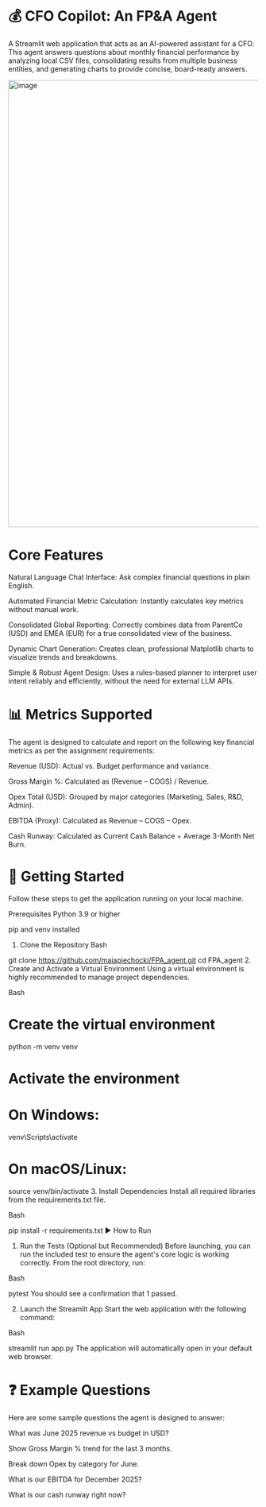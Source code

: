 # 💰 CFO Copilot: An FP&A Agent
A Streamlit web application that acts as an AI-powered assistant for a CFO. This agent answers questions about monthly financial performance by analyzing local CSV files, consolidating results from multiple business entities, and generating charts to provide concise, board-ready answers.

<img width="908" height="900" alt="image" src="https://github.com/user-attachments/assets/2d1c0037-053e-44ec-9127-2717d5a33b92" />

# Core Features
Natural Language Chat Interface: Ask complex financial questions in plain English.

Automated Financial Metric Calculation: Instantly calculates key metrics without manual work.

Consolidated Global Reporting: Correctly combines data from ParentCo (USD) and EMEA (EUR) for a true consolidated view of the business.

Dynamic Chart Generation: Creates clean, professional Matplotlib charts to visualize trends and breakdowns.

Simple & Robust Agent Design: Uses a rules-based planner to interpret user intent reliably and efficiently, without the need for external LLM APIs.

# 📊 Metrics Supported
The agent is designed to calculate and report on the following key financial metrics as per the assignment requirements:

Revenue (USD): Actual vs. Budget performance and variance.

Gross Margin %: Calculated as (Revenue – COGS) / Revenue.

Opex Total (USD): Grouped by major categories (Marketing, Sales, R&D, Admin).

EBITDA (Proxy): Calculated as Revenue – COGS – Opex.

Cash Runway: Calculated as Current Cash Balance ÷ Average 3-Month Net Burn.


# 🚀 Getting Started
Follow these steps to get the application running on your local machine.

Prerequisites
Python 3.9 or higher

pip and venv installed

1. Clone the Repository
Bash

git clone https://github.com/maiapiechocki/FPA_agent.git
cd FPA_agent
2. Create and Activate a Virtual Environment
Using a virtual environment is highly recommended to manage project dependencies.

Bash

# Create the virtual environment
python -m venv venv

# Activate the environment
# On Windows:
venv\Scripts\activate
# On macOS/Linux:
source venv/bin/activate
3. Install Dependencies
Install all required libraries from the requirements.txt file.

Bash

pip install -r requirements.txt
▶️ How to Run
1. Run the Tests (Optional but Recommended)
Before launching, you can run the included test to ensure the agent's core logic is working correctly. From the root directory, run:

Bash

pytest
You should see a confirmation that 1 passed.

2. Launch the Streamlit App
Start the web application with the following command:

Bash

streamlit run app.py
The application will automatically open in your default web browser.

# ❓ Example Questions
Here are some sample questions the agent is designed to answer:

What was June 2025 revenue vs budget in USD?

Show Gross Margin % trend for the last 3 months.

Break down Opex by category for June.

What is our EBITDA for December 2025?

What is our cash runway right now?

